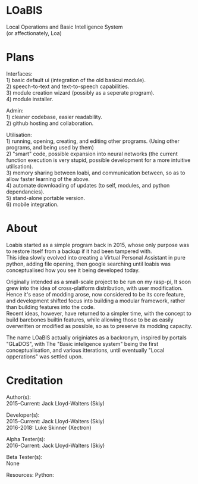 # LOaBIS
Local Operations and Basic Intelligence System  
(or affectionately, Loa)  
  
# Plans  
Interfaces:  
    1) basic default ui (integration of the old basicui module).  
    2) speech-to-text and text-to-speech capabilities.  
    3) module creation wizard (possibly as a seperate program).  
    4) module installer.  
  
Admin:  
    1) cleaner codebase, easier readability.  
    2) github hosting and collaboration.  
  
Utilisation:   
    1) running, opening, creating, and editing other programs. (Using other programs, and being used by them)  
    2) "smart" code, possible expansion into neural networks (the current function execution is very stupid, possible development for a more intuitive utilisation).  
    3) memory sharing between loabi, and communication between, so as to allow faster learning of the above.  
    4) automate downloading of updates (to self, modules, and python dependancies).  
    5) stand-alone portable version.  
    6) mobile integration.  
  
# About
Loabis started as a simple program back in 2015, whose only purpose was to restore itself from a backup if it had been tampered with.  
This idea slowly evolved into creating a Virtual Personal Assistant in pure python, adding file opening, then google searching until loabis was conceptualised how you see it being developed today.  

Originally intended as a small-scale project to be run on my rasp-pi, It soon grew into the idea of cross-platform distribution, with user modification.  
Hence it's ease of modding arose, now considered to be its core feature, and development shifted focus into building a modular framework, rather than building features into the code.  
Recent ideas, however, have returned to a simpler time, with the concept to build barebones builtin features, while allowing those to be as easily overwritten or modified as possible, so as to preserve its modding capacity.  

The name LOaBIS actually originiates as a backronym, inspired by portals "GLaDOS", with The "Basic inteligence system" being the first conceptualisation, and various itterations, until eventually "Local opperations" was settled upon.  

# Creditation
Author(s):  
2015-Current:    Jack Lloyd-Walters  (Skiy)  

Developer(s):  
2015-Current:    Jack Lloyd-Walters  (Skiy)  
2016-2018:       Luke Skinner        (Xectron)  

Alpha Tester(s):  
2016-Current:    Jack Lloyd-Walters  (Skiy)  

Beta Tester(s):  
None  

Resources:
Python:          